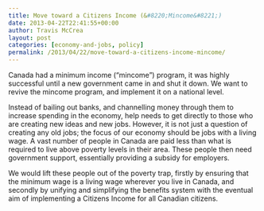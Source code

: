 ```yaml
---
title: Move toward a Citizens Income (&#8220;Mincome&#8221;)
date: 2013-04-22T22:41:55+00:00
author: Travis McCrea
layout: post
categories: [economy-and-jobs, policy]
permalink: /2013/04/22/move-toward-a-citizens-income-mincome/
---
```

Canada had a minimum income (&#8220;mincome&#8221;) program, it was highly successful until a new government came in and shut it down. We want to revive the mincome program, and implement it on a national level.

Instead of bailing out banks, and channelling money through them to increase spending in the economy, help needs to get directly to those who are creating new ideas and new jobs. However, it is not just a question of creating any old jobs; the focus of our economy should be jobs with a living wage. A vast number of people in Canada are paid less than what is required to live above poverty levels in their area. These people then need government support, essentially providing a subsidy for employers.

We would lift these people out of the poverty trap, firstly by ensuring that the minimum wage is a living wage wherever you live in Canada, and secondly by unifying and simplifying the benefits system with the eventual aim of implementing a Citizens Income for all Canadian citizens.